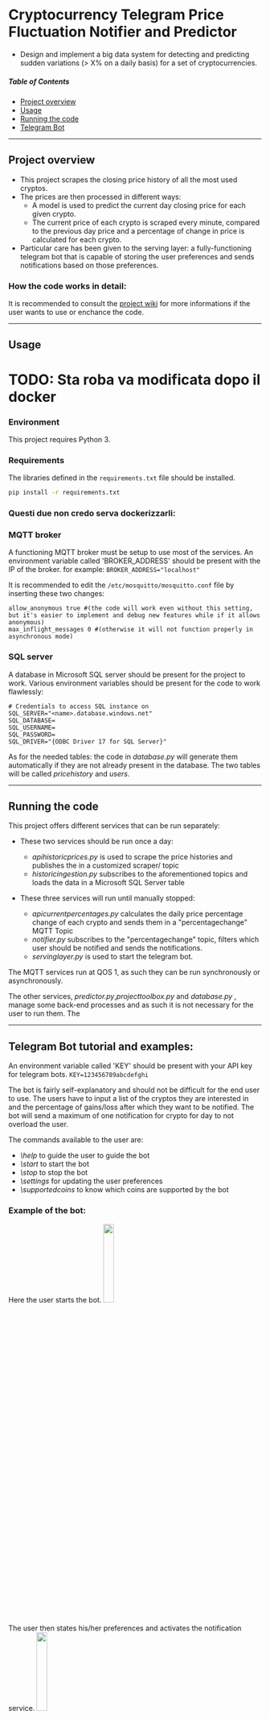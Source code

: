 # Cryptocurrency Telegram Price Fluctuation Notifier and Predictor 

 * Design and implement a big data system for detecting and predicting sudden variations (> X% on a daily basis) for a set of cryptocurrencies. 


##### Table of Contents  
* [Project overview](#overview)  
* [Usage](#usage) 
* [Running the code](#running)
* [Telegram Bot](#telegram)

<a name="overview"/>

-------

## Project overview
- This project scrapes the closing price history of all the most used cryptos. 
- The prices are then processed in different ways:
  - A model is used to predict the current day closing price for each given crypto.
  - The current price of each crypto is scraped every minute, compared to the previous day price and a percentage of change in price is calculated for each crypto.
- Particular care has been given to the serving layer: a fully-functioning telegram bot that is capable of storing the user preferences and sends notifications based on those preferences.


### How the code works in detail:

It is recommended to consult the [project wiki](https://github.com/trelium/crypto_fluctuations/wiki) for more informations if the user wants to use or enchance the code.

<a name="usage"/>

------

## Usage

# TODO: Sta roba va modificata dopo il docker

### Environment

This project requires Python 3.


### Requirements

The libraries defined in the `requirements.txt` file should be installed.

```bash
pip install -r requirements.txt
```

### Questi due non credo serva dockerizzarli:

### MQTT broker
A functioning MQTT broker must be setup to use most of the services.
An environment variable called 'BROKER_ADDRESS' should be present with the IP of the broker.
for example: `BROKER_ADDRESS="localhost"`

It is recommended to edit the `/etc/mosquitto/mosquitto.conf` file by inserting these two changes:
```
allow_anonymous true #(the code will work even without this setting, but it's easier to implement and debug new features while if it allows anonymous)
max_inflight_messages 0 #(otherwise it will not function properly in asynchronous mode)
```

### SQL server
A database in Microsoft SQL server should be present for the project to work.
Various environment variables should be present for the code to work flawlessly:
```
# Credentials to access SQL instance on 
SQL_SERVER="<name>.database.windows.net"
SQL_DATABASE=
SQL_USERNAME=
SQL_PASSWORD=
SQL_DRIVER="{ODBC Driver 17 for SQL Server}"
```

As for the needed tables: the code in _database.py_ will generate them automatically if they are not already present in the database.
The two tables will be called _pricehistory_ and _users_.

--------




<a name="running"/>


## Running the code

This project offers different services that can be run separately:
* These two services should be run once a day:
	* _apihistoricprices.py_ is used to scrape the price histories and publishes the in a customized 	scraper/<name of the crypto> topic
	* _historicingestion.py_ subscribes to the aforementioned topics and loads the data in a Microsoft SQL 	Server table

* These three services will run until manually stopped:
	* _apicurrentpercentages.py_ calculates the daily price percentage change of each crypto and sends them in 	a 	"percentagechange" MQTT Topic
	* _notifier.py_ subscribes to the "percentagechange" topic, filters which user should be notified and 	sends the notifications.
	* _servinglayer.py_ is used to start the telegram bot.

The MQTT services run at QOS 1, as such they can be run synchronously or asynchronously.

The other services, _predictor.py_,_projecttoolbox.py_ and _database.py_ , manage some back-end processes and as such it is not necessary for the user to run them.
The 

<a name="telegram"/>
	
-------

## Telegram Bot tutorial and examples:
An environment variable called 'KEY' should be present with your API key for telegram bots.
`KEY=123456789abcdefghi`
	
The bot is fairly self-explanatory and should not be difficult for the end user to use.
The users have to input a list of the cryptos they are interested in and the percentage of gains/loss after which they want to be notified. The bot will send a maximum of one notification for crypto for day to not overload the user.


The commands available to the user are:
- *\help* to guide the user to guide the bot
- *\start* to start the bot
- *\stop* to stop the bot
- *\settings* for updating the user preferences
- *\supportedcoins* to know which coins are supported by the bot
	
### Example of the bot:
	
Here the user starts the bot.
<img src="https://raw.githubusercontent.com/trelium/crypto_fluctuations/main/data/Telegram%20screenshots/1.jpg" width="20%" height="20%" />

The user then states his/her preferences and activates the notification service. 
<img src="https://raw.githubusercontent.com/trelium/crypto_fluctuations/main/data/Telegram%20screenshots/2.jpg" width="20%" height="20%" />

After a few minutes, the user receives his/her notifications and after that he/she stops the service to not receive more notifications the day after.
<img src="https://raw.githubusercontent.com/trelium/crypto_fluctuations/main/data/Telegram%20screenshots/3.jpg" width="20%" height="20%" />
